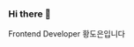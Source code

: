 ### Hi there 👋
Frontend Developer 황도은입니다

<!-- 
<img src="https://img.shields.io/badge/HTML5-E34F26?style=flat-square&logo=HTML5&logoColor=white"> <img src="https://img.shields.io/badge/CSS3-1572B6?style=flat-square&logo=css3&logoColor=white">
<img src="https://img.shields.io/badge/Javascript-F7DF1E?style=flat-square&logo=javascript&logoColor=white">
<br>
<img src="https://img.shields.io/badge/SCSS-CC6699?style=flat-square&logo=sass&logoColor=white"> <img src="https://img.shields.io/badge/styledComponents-DB7093?style=flat-square&logo=styledComponents&logoColor=white"> <img src="https://img.shields.io/badge/-React-61DAFB?style=flat-square&logo=React&logoColor=white"> 
<img src="https://img.shields.io/badge/-Typescript-3178C6?style=flat-square&logo=Typescript&logoColor=white">
<img src="https://img.shields.io/badge/Next.js-000000?style=flat-square&logo=Next.js&logoColor=white">
<br>
<img src="https://img.shields.io/badge/Firebase-FFCA28?style=flat-square&logo=Firebase&logoColor=white">
<img src="https://img.shields.io/badge/Postman-FF6C37?style=flat-square&logo=postman&logoColor=white">
<img src="https://img.shields.io/badge/Notion-f5f5f5?style=flat-square&logo=notion&logoColor=black">
<img src="https://img.shields.io/badge/Bitbucket-0052CC?style=flat-square&logo=Bitbucket&logoColor=white"> -->


<!--
**dee0518/dee0518** is a ✨ _special_ ✨ repository because its `README.md` (this file) appears on your GitHub profile.

Here are some ideas to get you started:

- 🔭 I’m currently working on ...
- 🌱 I’m currently learning ...
- 👯 I’m looking to collaborate on ...
- 🤔 I’m looking for help with ...
- 💬 Ask me about ...
- 📫 How to reach me: ...
- 😄 Pronouns: ...
- ⚡ Fun fact: ...
-->
